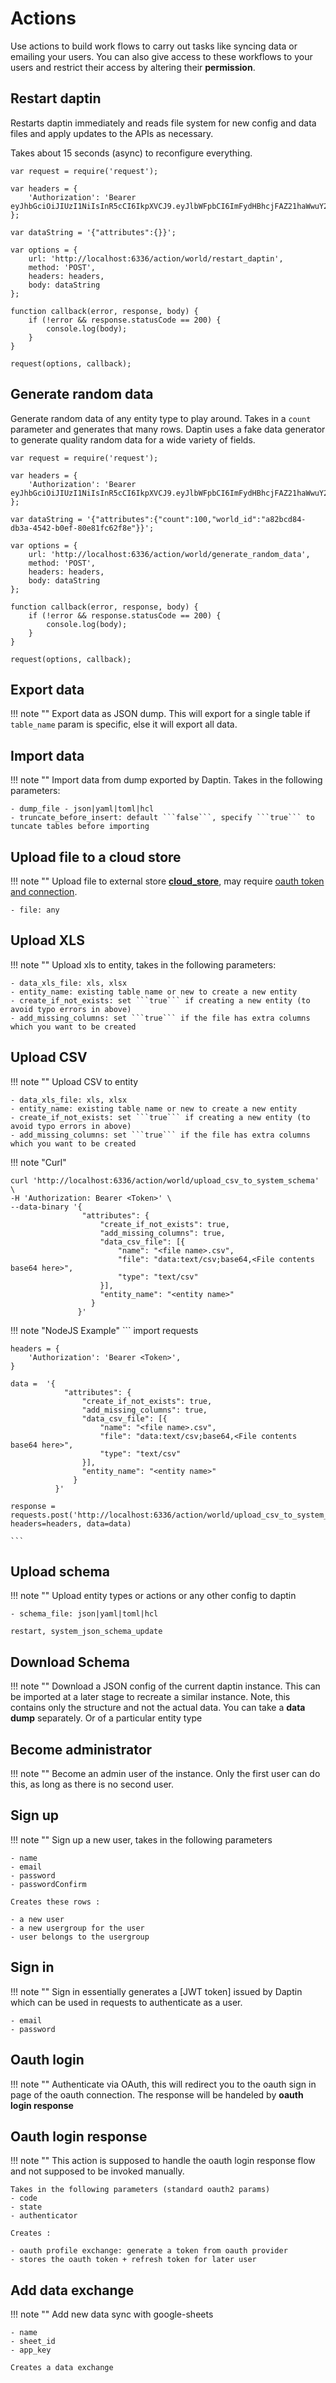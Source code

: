 # Actions

Use actions to build work flows to carry out tasks like syncing data or emailing your users. You can also give access to these workflows to your users and restrict their access by altering their **permission**.

## Restart daptin

Restarts daptin immediately and reads file system for new config and data files and apply updates to the APIs as necessary.

Takes about 15 seconds (async) to reconfigure everything.

```
var request = require('request');

var headers = {
    'Authorization': 'Bearer eyJhbGciOiJIUzI1NiIsInR5cCI6IkpXVCJ9.eyJlbWFpbCI6ImFydHBhcjFAZ21haWwuY29tIiwiZXhwIjoxNTIzMTgzMTA0LCJpYXQiOiIyMDE4LTA0LTA1VDE1OjU1OjA0LjYyMzU4NTYxKzA1OjMwIiwiaXNzIjoiZGFwdGluIiwianRpIjoiNmJhMmFhZjgtODBlNS00OGIwLTgwZmItMzEzYzk3Nzg0Y2E4IiwibmFtZSI6InBhcnRoIiwibmJmIjoxNTIyOTIzOTA0LCJwaWN0dXJlIjoiaHR0cHM6Ly93d3cuZ3JhdmF0YXIuY29tL2F2YXRhci9mNGJmNmI2Nzg5NGU5MzAzYjZlMTczMTMyZWE0ZTkwYVx1MDAyNmQ9bW9uc3RlcmlkIn0.eb5Vp00cHLeshZBtwJIyarJ6RQOLeVPj15n8ubVnGYo'
};

var dataString = '{"attributes":{}}';

var options = {
    url: 'http://localhost:6336/action/world/restart_daptin',
    method: 'POST',
    headers: headers,
    body: dataString
};

function callback(error, response, body) {
    if (!error && response.statusCode == 200) {
        console.log(body);
    }
}

request(options, callback);

```


## Generate random data

Generate random data of any entity type to play around. Takes in a ```count``` parameter and generates that many rows. Daptin uses a fake data generator to generate quality random data for a wide variety of fields.

```
var request = require('request');

var headers = {
    'Authorization': 'Bearer eyJhbGciOiJIUzI1NiIsInR5cCI6IkpXVCJ9.eyJlbWFpbCI6ImFydHBhcjFAZ21haWwuY29tIiwiZXhwIjoxNTIzMTgzMTA0LCJpYXQiOiIyMDE4LTA0LTA1VDE1OjU1OjA0LjYyMzU4NTYxKzA1OjMwIiwiaXNzIjoiZGFwdGluIiwianRpIjoiNmJhMmFhZjgtODBlNS00OGIwLTgwZmItMzEzYzk3Nzg0Y2E4IiwibmFtZSI6InBhcnRoIiwibmJmIjoxNTIyOTIzOTA0LCJwaWN0dXJlIjoiaHR0cHM6Ly93d3cuZ3JhdmF0YXIuY29tL2F2YXRhci9mNGJmNmI2Nzg5NGU5MzAzYjZlMTczMTMyZWE0ZTkwYVx1MDAyNmQ9bW9uc3RlcmlkIn0.eb5Vp00cHLeshZBtwJIyarJ6RQOLeVPj15n8ubVnGYo',
};

var dataString = '{"attributes":{"count":100,"world_id":"a82bcd84-db3a-4542-b0ef-80e81fc62f8e"}}';

var options = {
    url: 'http://localhost:6336/action/world/generate_random_data',
    method: 'POST',
    headers: headers,
    body: dataString
};

function callback(error, response, body) {
    if (!error && response.statusCode == 200) {
        console.log(body);
    }
}

request(options, callback);

```


## Export data

!!! note ""
    Export data as JSON dump. This will export for a single table if ```table_name``` param is specific, else it will export all data.

## Import data

!!! note ""
    Import data from dump exported by Daptin. Takes in the following parameters:

    - dump_file - json|yaml|toml|hcl
    - truncate_before_insert: default ```false```, specify ```true``` to tuncate tables before importing


## Upload file to a cloud store

!!! note ""
    Upload file to external store [**cloud_store**](/cloudstore/cloudstore), may require [oauth token and connection](/extend/oauth_connection.nd).

    - file: any

## Upload XLS


!!! note ""
    Upload xls to entity, takes in the following parameters:

    - data_xls_file: xls, xlsx
    - entity_name: existing table name or new to create a new entity
    - create_if_not_exists: set ```true``` if creating a new entity (to avoid typo errors in above)
    - add_missing_columns: set ```true``` if the file has extra columns which you want to be created


## Upload CSV

!!! note ""
    Upload CSV to entity

    - data_xls_file: xls, xlsx
    - entity_name: existing table name or new to create a new entity
    - create_if_not_exists: set ```true``` if creating a new entity (to avoid typo errors in above)
    - add_missing_columns: set ```true``` if the file has extra columns which you want to be created


!!! note "Curl"
```
curl 'http://localhost:6336/action/world/upload_csv_to_system_schema' \
-H 'Authorization: Bearer <Token>' \
--data-binary '{
               	"attributes": {
               		"create_if_not_exists": true,
               		"add_missing_columns": true,
               		"data_csv_file": [{
               			"name": "<file name>.csv",
               			"file": "data:text/csv;base64,<File contents base64 here>",
               			"type": "text/csv"
               		}],
               		"entity_name": "<entity name>"
               	  }
               }'
```


!!! note "NodeJS Example"
    ```
    import requests

    headers = {
        'Authorization': 'Bearer <Token>',
    }

    data =  '{
                "attributes": {
                    "create_if_not_exists": true,
                    "add_missing_columns": true,
                    "data_csv_file": [{
                        "name": "<file name>.csv",
                        "file": "data:text/csv;base64,<File contents base64 here>",
                        "type": "text/csv"
                    }],
                    "entity_name": "<entity name>"
                  }
              }'

    response = requests.post('http://localhost:6336/action/world/upload_csv_to_system_schema', headers=headers, data=data)

    ```

## Upload schema

!!! note ""
    Upload entity types or actions or any other config to daptin

    - schema_file: json|yaml|toml|hcl

    restart, system_json_schema_update


## Download Schema

!!! note ""
    Download a JSON config of the current daptin instance. This can be imported at a later stage to recreate a similar instance. Note, this contains only the structure and not the actual data. You can take a **data dump** separately. Or of a particular entity type


## Become administrator

!!! note ""
    Become an admin user of the instance. Only the first user can do this, as long as there is no second user.

## Sign up

!!! note ""
    Sign up a new user, takes in the following parameters

    - name
    - email
    - password
    - passwordConfirm

    Creates these rows :

    - a new user
    - a new usergroup for the user
    - user belongs to the usergroup


## Sign in

!!! note ""
    Sign in essentially generates a [JWT token] issued by Daptin which can be used in requests to authenticate as a user.

    - email
    - password

## Oauth login

!!! note ""
    Authenticate via OAuth, this will redirect you to the oauth sign in page of the oauth connection. The response will be handeled by **oauth login response**


## Oauth login response


!!! note ""
    This action is supposed to handle the oauth login response flow and not supposed to be invoked manually.

    Takes in the following parameters (standard oauth2 params)
    - code
    - state
    - authenticator

    Creates :

    - oauth profile exchange: generate a token from oauth provider
    - stores the oauth token + refresh token for later user

## Add data exchange

!!! note ""
    Add new data sync with google-sheets

    - name
    - sheet_id
    - app_key

    Creates a data exchange

